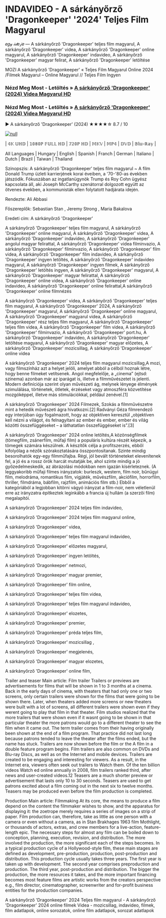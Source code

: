 # INDAVIDEO - A sárkányőrző 'Dragonkeeper' '2024' Teljes Film Magyarul
𝑒𝑔𝓎 𝒾𝒹𝑒𝒿𝑒 — A sárkányőrző 'Dragonkeeper' teljes film magyarul, A sárkányőrző 'Dragonkeeper' videa, A sárkányőrző 'Dragonkeeper' online magyarul, A sárkányőrző 'Dragonkeeper' indavideo, A sárkányőrző 'Dragonkeeper' magyar felirat, A sárkányőrző 'Dragonkeeper' letöltése

MOZI A sárkányőrző 'Dragonkeeper' « Teljes Film Magyarul Online 2024 /Filmek Magyarul – Online Magyarul // Teljes Film Ingyen

### Nézd Meg Most - Letöltés » [A sárkányőrző 'Dragonkeeper' (2024) Videa Magyarul HD](http://love-4k.com/hu/movie/588648/dragonkeeper.github)

### Nézd Meg Most - Letöltés » [A sárkányőrző 'Dragonkeeper' (2024) Videa Magyarul HD](http://love-4k.com/hu/movie/588648/dragonkeeper.github)

▶️ A sárkányőrző 'Dragonkeeper' (2024) ★★★★☆ 8.7 / 10

[![null](https://static.wixstatic.com/media/855a25_043b5abeb4ae4d35ac003198e7fe56ed~mv2.gif)](http://love-4k.com/hu/movie/588648/dragonkeeper.github)


| 𝟜𝕂 𝕌ℍ𝔻 | 𝟙𝟘𝟠𝟘ℙ 𝔽𝕌𝕃𝕃 ℍ𝔻 | 𝟟𝟚𝟘ℙ ℍ𝔻 | 𝕄𝕂𝕍 | 𝕄ℙ𝟜 | 𝔻𝕍𝔻 | 𝔹𝕝𝕦-ℝ𝕒𝕪 |

All Languages | Hungary | English | Spanish | Franch | German | Italiano | Dutch | Brazil | Taiwan | Thailand

Szinopszis: A sárkányőrző 'Dragonkeeper' teljes film magyarul ~ A film Donald Trump üzleti karrierjének korai éveiben, a '70-'80-as években játszódik. Fókuszában az ingatlanügynök Trump és Roy Cohn ügyész kapcsolata áll, aki Joseph McCarthy szenátorral dolgozott együtt az ötvenes években, a kommunisták ellen folytatott hadjárata idején.

Rendezte: Ali Abbasi

Főszereplők: Sebastian Stan , Jeremy Strong , Maria Bakalova

Eredeti cím: A sárkányőrző 'Dragonkeeper'

A sárkányőrző 'Dragonkeeper' teljes film magyarul, A sárkányőrző 'Dragonkeeper' online magyarul, A sárkányőrző 'Dragonkeeper' videa, A sárkányőrző 'Dragonkeeper' indavideo, A sárkányőrző 'Dragonkeeper' angolul magyar felirattal, A sárkányőrző 'Dragonkeeper' videa filminvazio, A sárkányőrző 'Dragonkeeper' filminvazio, A sárkányőrző 'Dragonkeeper' film videa, A sárkányőrző 'Dragonkeeper' film indavideo, A sárkányőrző 'Dragonkeeper' ingyen letöltés, A sárkányőrző 'Dragonkeeper' indavideo magyarul, A sárkányőrző 'Dragonkeeper' ingyen filmek, A sárkányőrző 'Dragonkeeper' letöltés ingyen, A sárkányőrző 'Dragonkeeper' magyarul, A sárkányőrző 'Dragonkeeper' magyar felirattal, A sárkányőrző 'Dragonkeeper' online videa, A sárkányőrző 'Dragonkeeper' online indavideo, A sárkányőrző 'Dragonkeeper' online felirattal,A sárkányőrző 'Dragonkeeper' online filmnézés

A sárkányőrző 'Dragonkeeper' videa, A sárkányőrző 'Dragonkeeper' teljes film magyarul, A sárkányőrző 'Dragonkeeper' 2024, A sárkányőrző 'Dragonkeeper' magyarul, A sárkányőrző 'Dragonkeeper' online magyarul, A sárkányőrző 'Dragonkeeper' magyarul videa, A sárkányőrző 'Dragonkeeper' rész teljes film magyarul, A sárkányőrző 'Dragonkeeper' teljes film videa, A sárkányőrző 'Dragonkeeper' film videa, A sárkányőrző 'Dragonkeeper' filminvazio, A sárkányőrző 'Dragonkeeper' port.hu, A sárkányőrző 'Dragonkeeper' indavideo, A sárkányőrző 'Dragonkeeper' letöltése magyarul, A sárkányőrző 'Dragonkeeper' magyar előzetes, A sárkányőrző 'Dragonkeeper' mozicsillag, A sárkányőrző 'Dragonkeeper' online videa

A sárkányőrző 'Dragonkeeper' 2024 teljes film magyarul mozicsillag,A mozi, vagy filmszínház azt a helyet jelöli, amelyet abból a célból hoznak létre, hogy benne filmeket vetítsenek. Angol megfelelője, a „cinema” (ejtsd: szinema) azonban már az iparágat is, illetve a filmművészetet is jelenti. Modern definíciója szerint olyan művészeti ág, melynek lényege élmények szimulálása, történetek, ötletek, érzéseket vagy atmoszféra közvetítése mozgóképpel, illetve más stimulációkkal, például zenével.[1]

A sárkányőrző 'Dragonkeeper' 2024 Filmezek, Szokás a filmművészetre mint a hetedik művészeti ágra hivatkozni.[2] Radványi Géza filmrendező egy interjúban úgy fogalmazott, hogy az objektíven keresztül „objektíven kell nézni a világot, és felnagyítani az ember és ember, ember és világ közötti összefüggéseket – a láthatatlan összefüggéseket is”.[3]

A sárkányőrző 'Dragonkeeper' 2024 online letöltés,A közönségfilmek (tömegfilm, zsánerfilm, műfaji film) a populáris kultúra részét képezik, a tömegek számára készülnek. A készítők célja a profitszerzés, ebből kifolyólag a nézők szórakoztatására összpontosítanak. Szinte mindig besorolhatók egy-egy filmműfajba. Régi, jól bevált történeteket elevenítenek fel, a jó és a rossz örök harcát mutatják be, ahol szinte mindig a jó győzedelmeskedik, az ábrázolási módokban nem igazán kísérleteznek. (A leggyakoribb műfaji filmes irányzatok: burleszk, western, film noir, bűnügyi film, melodráma, romantikus film, vígjáték, művészfilm, akciófilm, horrorfilm, thriller, filmdráma, bábfilm, rajzfilm, animációs film stb.) Ebből a kategóriából a legjobban kitörni vágyó irányzat a film-noir, nem véletlenül erre az irányzatra építkeztek leginkább a francia új hullám (a szerzői film) megalapítói.

A sárkányőrző 'Dragonkeeper' 2024 teljes film indavideo,

A sárkányőrző 'Dragonkeeper' 2024 teljes film magyarul online,

A sárkányőrző 'Dragonkeeper' videa,

A sárkányőrző 'Dragonkeeper' teljes film magyarul indavideo,

A sárkányőrző 'Dragonkeeper' előzetes magyarul,

A sárkányőrző 'Dragonkeeper' ingyen letöltés,

A sárkányőrző 'Dragonkeeper' netmozi,

A sárkányőrző 'Dragonkeeper' magyar premier,

A sárkányőrző 'Dragonkeeper' film online,

A sárkányőrző 'Dragonkeeper' teljes film videa,

A sárkányőrző 'Dragonkeeper' teljes film magyarul indavideo,

A sárkányőrző 'Dragonkeeper' elozetes,

A sárkányőrző 'Dragonkeeper' premier,

A sárkányőrző 'Dragonkeeper' préda teljes film,

A sárkányőrző 'Dragonkeeper' mozicsillag ,

A sárkányőrző 'Dragonkeeper' megjelenés,

A sárkányőrző 'Dragonkeeper' magyar elozetes,

A sárkányőrző 'Dragonkeeper' online film,

Trailer and teaser Main article: Film trailer Trailers or previews are advertisements for films that will be shown in 1 to 3 months at a cinema. Back in the early days of cinema, with theaters that had only one or two screens, only certain trailers were shown for the films that were going to be shown there. Later, when theaters added more screens or new theaters were built with a lot of screens, all different trailers were shown even if they werent going to play that film in that theater. Film studios realized that the more trailers that were shown even if it wasnt going to be shown in that particular theater the more patrons would go to a different theater to see the film when it came out. The term trailer comes from their having originally been shown at the end of a film program. That practice did not last long because patrons tended to leave the theater after the films ended, but the name has stuck. Trailers are now shown before the film or the A film in a double feature program begins. Film trailers are also common on DVDs and Blu-ray Discs, as well as on the Internet and mobile devices. Trailers are created to be engaging and interesting for viewers. As a result, in the Internet era, viewers often seek out trailers to Watch them. Of the ten billion videos Watch ed online annually in 2008, film trailers ranked third, after news and user-created videos.12 Teasers are a much shorter preview or advertisement that lasts only 10 to 30 seconds. Teasers are used to get patrons excited about a film coming out in the next six to twelve months. Teasers may be produced even before the film production is completed.

Production Main article: Filmmaking At its core, the means to produce a film depend on the content the filmmaker wishes to show, and the apparatus for displaying it: the zoetrope merely requires a series of images on a strip of paper. Film production can, therefore, take as little as one person with a camera or even without a camera, as in Stan Brakhages 1963 film Mothlight, or thousands of actors, extras, and crew members for a live-action, feature-length epic. The necessary steps for almost any film can be boiled down to conception, planning, execution, revision, and distribution. The more involved the production, the more significant each of the steps becomes. In a typical production cycle of a Hollywood-style film, these main stages are defined as development, pre-production, production, post-production and distribution. This production cycle usually takes three years. The first year is taken up with development. The second year comprises preproduction and production. The third year, post-production and distribution. The bigger the production, the more resources it takes, and the more important financing becomes most feature films are artistic works from the creators perspective e.g., film director, cinematographer, screenwriter and for-profit business entities for the production companies.

A sárkányőrző 'Dragonkeeper' 2024 Teljes film magyarul - A sárkányőrző 'Dragonkeeper' 2024 online filmek Videa - mozicsillag, indavideo, filmek, film adatlapok, online sorozatok, online film adatlapok, sorozat adatlapok
